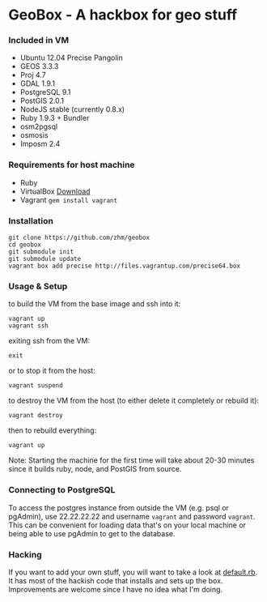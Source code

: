 # GeoBox - A hackbox for geo stuff

### Included in VM

* Ubuntu 12.04 Precise Pangolin
* GEOS 3.3.3
* Proj 4.7
* GDAL 1.9.1
* PostgreSQL 9.1
* PostGIS 2.0.1
* NodeJS stable (currently 0.8.x)
* Ruby 1.9.3 + Bundler
* osm2pgsql
* osmosis
* Imposm 2.4

### Requirements for host machine

* Ruby
* VirtualBox [Download](https://www.virtualbox.org/wiki/Downloads)
* Vagrant `gem install vagrant`

### Installation

    git clone https://github.com/zhm/geobox
    cd geobox
    git submodule init
    git submodule update
    vagrant box add precise http://files.vagrantup.com/precise64.box

### Usage & Setup

to build the VM from the base image and ssh into it:

    vagrant up
    vagrant ssh

exiting ssh from the VM:

    exit

or to stop it from the host:

    vagrant suspend

to destroy the VM from the host (to either delete it completely or rebuild it):

    vagrant destroy

then to rebuild everything:

    vagrant up

Note: Starting the machine for the first time will take about 20-30 minutes since it builds ruby, node, and PostGIS from source.

### Connecting to PostgreSQL

To access the postgres instance from outside the VM (e.g. psql or pgAdmin), use 22.22.22.22 and username `vagrant` and password `vagrant`.
This can be convenient for loading data that's on your local machine or being able to use pgAdmin to get to the database.

### Hacking

If you want to add your own stuff, you will want to take a look at [default.rb](https://github.com/zhm/geobox/blob/master/cookbooks/core/recipes/default.rb). It has most of the hackish code that installs and sets up the box. Improvements are welcome since I have no idea what I'm doing.
